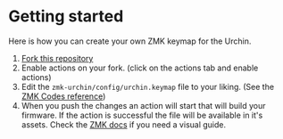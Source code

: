 # Getting started

Here is how you can create your own ZMK keymap for the Urchin.

1) [Fork this repository](https://github.com/duckyb/zmk-urchin/fork)
2) Enable actions on your fork. (click on the actions tab and enable actions)
3) Edit the `zmk-urchin/config/urchin.keymap` file to your liking. (See the [ZMK Codes reference](https://zmk.dev/docs/codes))
4) When you push the changes an action will start that will build your firmware. If the action is successful the file will be available in it's assets. Check the [ZMK docs](https://zmk.dev/docs/user-setup#installing-the-firmware) if you need a visual guide.
